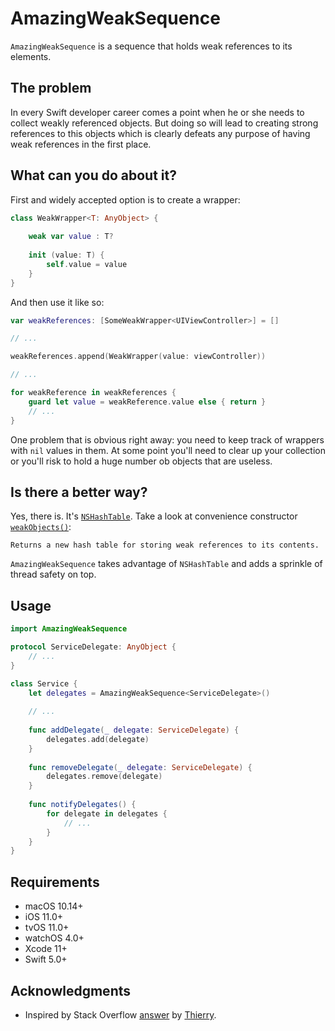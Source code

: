 # AmazingWeakSequence

`AmazingWeakSequence` is a sequence that holds weak references to its elements.

## The problem

In every Swift developer career comes a point when he or she needs to collect weakly referenced objects. But doing so will lead to creating strong references to this objects which is clearly defeats any purpose of having weak references in the first place.

## What can you do about it?

First and widely accepted option is to create a wrapper:
```swift
class WeakWrapper<T: AnyObject> {
    
    weak var value : T?
    
    init (value: T) {
        self.value = value
    }
}
```

And then use it like so:
```swift
var weakReferences: [SomeWeakWrapper<UIViewController>] = []

// ...

weakReferences.append(WeakWrapper(value: viewController))

// ...

for weakReference in weakReferences {
    guard let value = weakReference.value else { return }
    // ...
}
```

One problem that is obvious right away: you need to keep track of wrappers with `nil` values in them. At some point you'll need to clear up your collection or you'll risk to hold a huge number ob objects that are useless.

## Is there a better way?

Yes, there is. It's [`NSHashTable`](https://developer.apple.com/documentation/foundation/nshashtable). Take a look at convenience constructor [`weakObjects()`](https://developer.apple.com/documentation/foundation/nshashtable/1412241-weakobjects):
```
Returns a new hash table for storing weak references to its contents.
```

`AmazingWeakSequence` takes advantage of `NSHashTable` and adds a sprinkle of thread safety on top.

## Usage

```swift
import AmazingWeakSequence

protocol ServiceDelegate: AnyObject {
    // ...
}

class Service {
    let delegates = AmazingWeakSequence<ServiceDelegate>()
    
    // ...
    
    func addDelegate(_ delegate: ServiceDelegate) {
        delegates.add(delegate)
    }
    
    func removeDelegate(_ delegate: ServiceDelegate) {
        delegates.remove(delegate)
    }
    
    func notifyDelegates() {
        for delegate in delegates {
            // ...
        }
    }
}
```

## Requirements

- macOS 10.14+
- iOS 11.0+
- tvOS 11.0+
- watchOS 4.0+
- Xcode 11+
- Swift 5.0+

## Acknowledgments

* Inspired by Stack Overflow [answer](https://stackoverflow.com/a/27108747/1022906) by [Thierry](https://stackoverflow.com/users/2449044/thierry).
